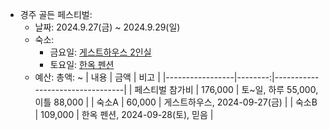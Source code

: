 

- 경주 골든 페스티벌:
  - 날짜: 2024.9.27(금) ~ 2024.9.29(일)
  - 숙소:
    - 금요일: [게스트하우스 2인실](https://www.yeogi.com/domestic-accommodations/11288?checkIn=2024-09-27&checkOut=2024-09-29&personal=2)
    - 토요일: [한옥 펜션](https://www.yeogi.com/domestic-accommodations/67500?checkIn=2024-09-27&checkOut=2024-09-29&personal=2)
  - 예산:
    총액: ~
    | 내용            |    금액 | 비고                            |
    |-----------------|--------:|---------------------------------|
    | 페스티벌 참가비 | 176,000 | 토~일, 하루 55,000, 이틀 88,000 |
    | 숙소A           |  60,000 | 게스트하우스, 2024-09-27(금)    |
    | 숙소B           | 109,000 | 한옥 펜션, 2024-09-28(토), 믿음 |



